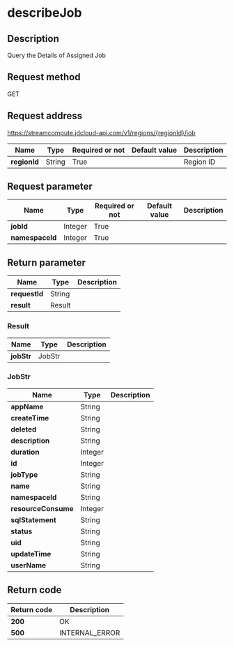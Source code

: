 # describeJob


## Description
Query the Details of Assigned Job

## Request method
GET

## Request address
https://streamcompute.jdcloud-api.com/v1/regions/{regionId}/job

|Name|Type|Required or not|Default value|Description|
|---|---|---|---|---|
|**regionId**|String|True||Region ID|

## Request parameter
|Name|Type|Required or not|Default value|Description|
|---|---|---|---|---|
|**jobId**|Integer|True|||
|**namespaceId**|Integer|True|||


## Return parameter
|Name|Type|Description|
|---|---|---|
|**requestId**|String||
|**result**|Result||


### Result
|Name|Type|Description|
|---|---|---|
|**jobStr**|JobStr||
### JobStr
|Name|Type|Description|
|---|---|---|
|**appName**|String||
|**createTime**|String||
|**deleted**|String||
|**description**|String||
|**duration**|Integer||
|**id**|Integer||
|**jobType**|String||
|**name**|String||
|**namespaceId**|String||
|**resourceConsume**|Integer||
|**sqlStatement**|String||
|**status**|String||
|**uid**|String||
|**updateTime**|String||
|**userName**|String||

## Return code
|Return code|Description|
|---|---|
|**200**|OK|
|**500**|INTERNAL_ERROR|
